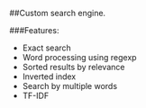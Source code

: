 ##Custom search engine.

###Features:

+ Exact search
+ Word processing using regexp
+ Sorted results by relevance
+ Inverted index
+ Search by multiple words
+ TF-IDF
